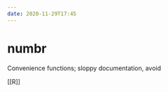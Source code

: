```yaml
---
date: 2020-11-29T17:45
---
```


# numbr

Convenience functions; sloppy documentation, avoid

[[R]]

